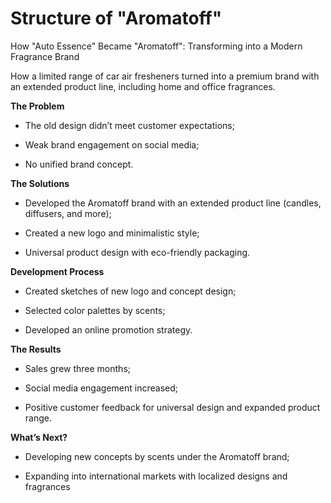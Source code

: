 # Structure of "Aromatoff"
How "Auto Essence" Became "Aromatoff": Transforming into a Modern Fragrance Brand



How a limited range of car air fresheners turned into a premium brand with an extended product line, including home and office fragrances.

**The Problem**
- The old design didn’t meet customer expectations;

- Weak brand engagement on social media;

- No unified brand concept.

**The Solutions**

- Developed the Aromatoff brand with an extended product line (candles, diffusers, and more);

- Created a new logo and minimalistic style;

- Universal product design with eco-friendly packaging.

**Development Process**

- Created sketches of new logo and concept design;

- Selected color palettes by scents;

- Developed an online promotion strategy.

**The Results**

- Sales grew three months;

- Social media engagement increased;

- Positive customer feedback for universal design and expanded product range.

**What’s Next?**

- Developing new concepts by scents under the Aromatoff brand;

- Expanding into international markets with localized designs and fragrances
